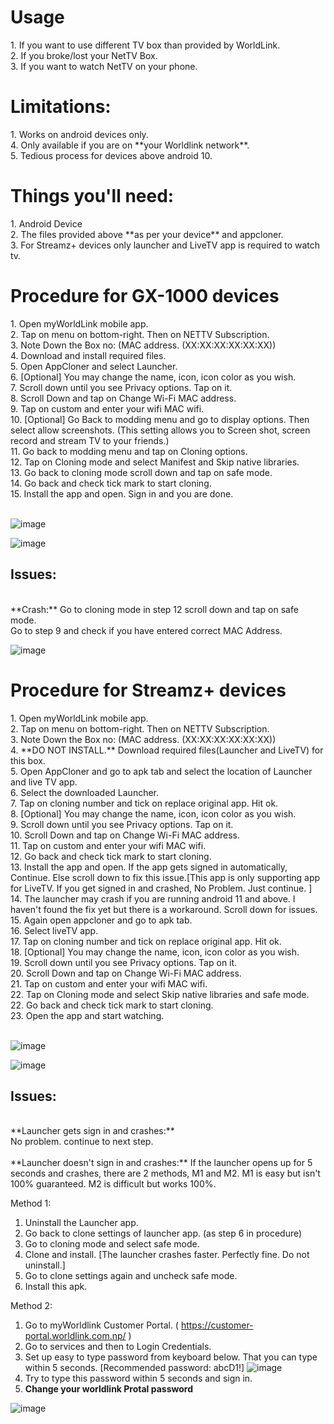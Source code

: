 <H1>Usage</H1>
1. If you want to use different TV box than provided by WorldLink.</br>
2. If you broke/lost your NetTV Box.</br>
3. If you want to watch NetTV on your phone.</br>

<H1>Limitations:</H1>
1. Works on android devices only.</br>
4. Only available if you are on **your Worldlink network**.</br>
5. Tedious process for devices above android 10.</br>

<H1>Things you'll need:</H1>
1. Android Device</br>
2. The files provided above **as per your device** and appcloner.</br>
3. For Streamz+ devices only launcher and LiveTV app is required to watch tv.</br>

<H1>Procedure for GX-1000 devices</H1>
1. Open myWorldLink mobile app.</br>
2. Tap on menu on bottom-right. Then on NETTV Subscription.</br>
3. Note Down the Box no: (MAC address. (XX:XX:XX:XX:XX:XX))</br>
4. Download and install required files.</br>
5. Open AppCloner and select Launcher.</br>
6. [Optional] You may change the name, icon, icon color as you wish.</br>
7. Scroll down until you see Privacy options. Tap on it.</br>
8. Scroll Down and tap on Change Wi-Fi MAC address.</br>
9. Tap on custom and enter your wifi MAC wifi.</br>
10. [Optional] Go Back to modding menu and go to display options. Then select allow screenshots. (This setting allows you to Screen shot, screen record and stream TV to your friends.)</br>
11. Go back to modding menu and tap on Cloning options.</br>
12. Tap on Cloning mode and select Manifest and Skip native libraries.</br>
13. Go back to cloning mode scroll down and tap on safe mode.</br>
14. Go back and check tick mark to start cloning.</br>
15. Install the app and open. Sign in and you are done.</br>
</br>

![image](https://github.com/Astronxd/NetTV-WorldLink/assets/32937797/0d2b7770-c5c3-4c8b-8f0c-9b00e7b642ae)

![image](https://github.com/Astronxd/NetTV-WorldLink/assets/32937797/d3f0f741-62e0-419a-9c68-f5d85d09d09a)



<H2> Issues:</H2> </br>
**Crash:**
Go to cloning mode in step 12 scroll down and tap on safe mode.  </br>
Go to step 9 and check if you have entered correct MAC Address.  </br>

![image](https://github.com/Astronxd/NetTV-WorldLink/assets/32937797/9434742f-5145-487a-97db-7ff87a76aa98)

<H1>Procedure for Streamz+ devices</H1>
1. Open myWorldLink mobile app.</br>
2. Tap on menu on bottom-right. Then on NETTV Subscription.</br>
3. Note Down the Box no: (MAC address. (XX:XX:XX:XX:XX:XX))</br>
4. **DO NOT INSTALL.** Download required files(Launcher and LiveTV) for this box.</br>
5. Open AppCloner and go to apk tab and select the location of Launcher and live TV app.</br>
6. Select the downloaded Launcher.</br>
7. Tap on cloning number and tick on replace original app. Hit ok.</br>
8. [Optional] You may change the name, icon, icon color as you wish.</br>
9. Scroll down until you see Privacy options. Tap on it.</br>
10. Scroll Down and tap on Change Wi-Fi MAC address.</br>
11. Tap on custom and enter your wifi MAC wifi.</br>
12. Go back and check tick mark to start cloning.</br>
13. Install the app and open. If the app gets signed in automatically, Continue. Else scroll down to fix this issue.[This app is only supporting app for LiveTV. If you get signed in and crashed, No Problem. Just continue. ]</br>
14. The launcher may crash if you are running android 11 and above. I haven't found the fix yet but there is a workaround. Scroll down for issues.</br>
15. Again open appcloner and go to apk tab.</br>
16. Select liveTV app.</br>
17. Tap on cloning number and tick on replace original app. Hit ok.</br>
18. [Optional] You may change the name, icon, icon color as you wish.</br>
19. Scroll down until you see Privacy options. Tap on it.</br>
20. Scroll Down and tap on Change Wi-Fi MAC address.</br>
21. Tap on custom and enter your wifi MAC wifi.</br>
22. Tap on Cloning mode and select Skip native libraries and safe mode.</br>
22. Go back and check tick mark to start cloning.</br>
23. Open the app and start watching.</br>
</br>

![image](https://github.com/Astronxd/NetTV-WorldLink/assets/32937797/ef204470-29ee-4240-8932-24a3bd52d6d3)

![image](https://github.com/Astronxd/NetTV-WorldLink/assets/32937797/f1320126-bf24-42de-bc9c-261c37ad2f2d)
</br>


<H2> Issues:</H2> </br>
**Launcher gets sign in and crashes:**</br>
No problem. continue to next step.</br>
</br>
**Launcher doesn't sign in and crashes:**
If the launcher opens up for 5 seconds and crashes, there are 2 methods, M1 and M2. M1 is easy but isn't 100% guaranteed. M2 is difficult but works 100%.</br>

Method 1:
1. Uninstall the Launcher app.
2. Go back to clone settings of launcher app. (as step 6 in procedure)
3. Go to cloning mode and select safe mode.
4. Clone and install. [The launcher crashes faster. Perfectly fine. Do not uninstall.]
5. Go to clone settings again and uncheck safe mode.
6. Install this apk.

Method 2:
1. Go to myWorldlink Customer Portal. ( https://customer-portal.worldlink.com.np/ )
2. Go to services and then to Login Credentials.
3. Set up easy to type password from keyboard below. That you can type within 5 seconds. [Recommended password: abcD1!]
![image](https://github.com/Astronxd/NetTV-WorldLink/assets/32937797/4fc2ff63-7c14-4c7a-8a6e-1ffe5a9f8097)
4. Try to type this password within 5 seconds and sign in.
5. **Change your worldlink Protal password**

![image](https://github.com/Astronxd/NetTV-WorldLink/assets/32937797/08949639-4693-4912-aaf7-f8ec8ff4b4ec)

